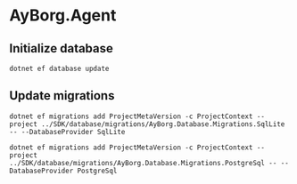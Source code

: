 # AyBorg.Agent

## Initialize database
`dotnet ef database update`

## Update migrations
`dotnet ef migrations add ProjectMetaVersion -c ProjectContext --project ../SDK/database/migrations/AyBorg.Database.Migrations.SqlLite -- --DatabaseProvider SqlLite`

`dotnet ef migrations add ProjectMetaVersion -c ProjectContext --project ../SDK/database/migrations/AyBorg.Database.Migrations.PostgreSql -- --DatabaseProvider PostgreSql`